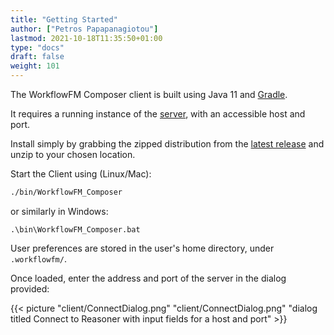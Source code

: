 ```yaml
---
title: "Getting Started"
author: ["Petros Papapanagiotou"]
lastmod: 2021-10-18T11:35:50+01:00
type: "docs"
draft: false
weight: 101
---
```


The WorkflowFM Composer client is built using Java 11 and [Gradle](https://gradle.org/).

It requires a running instance of the [server](../../server), with an accessible host and port.

Install simply by grabbing the zipped distribution from the [latest release](https://github.com/workflowfm/workflowfm-composer/releases/latest) and unzip to your chosen location.

Start the Client using (Linux/Mac):

```sh
./bin/WorkflowFM_Composer
```

or similarly in Windows:

```nil
.\bin\WorkflowFM_Composer.bat
```

User preferences are stored in the user's home directory, under `.workflowfm/`.

Once loaded, enter the address and port of the server in the dialog provided:

{{< picture "client/ConnectDialog.png" "client/ConnectDialog.png" "dialog titled Connect to Reasoner with input fields for a host and port" >}}
